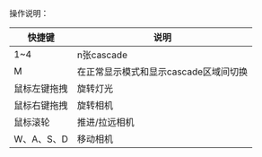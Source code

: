 操作说明：

快捷键 |   说明
------|--------
1~4   | n张cascade
M     | 在正常显示模式和显示cascade区域间切换
鼠标左键拖拽 | 旋转灯光
鼠标右键拖拽 | 旋转相机
鼠标滚轮    | 推进/拉远相机
W、A、S、D  | 移动相机
